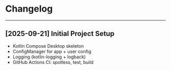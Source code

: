 # Changelog
<!-- 
Each entry = one PR or feature set.  
Keep it short + dated. Cursor should use this for context.
Newest entries at the top.
 -->

---

## [2025-09-21] Initial Project Setup
- Kotlin Compose Desktop skeleton
- ConfigManager for app + user config
- Logging (kotlin-logging + logback)
- GitHub Actions CI: spotless, test, build
